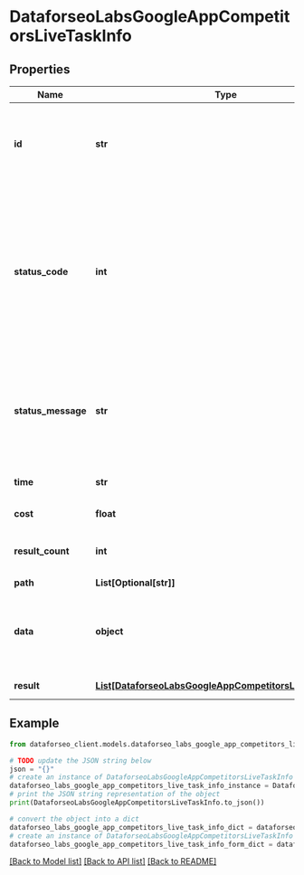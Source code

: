# DataforseoLabsGoogleAppCompetitorsLiveTaskInfo


## Properties

Name | Type | Description | Notes
------------ | ------------- | ------------- | -------------
**id** | **str** | task identifier unique task identifier in our system in the UUID format | [optional] 
**status_code** | **int** | status code of the task generated by DataForSEO, can be within the following range: 10000-60000 you can find the full list of the response codes here | [optional] 
**status_message** | **str** | informational message of the task you can find the full list of general informational messages here | [optional] 
**time** | **str** | execution time, seconds | [optional] 
**cost** | **float** | total tasks cost, USD | [optional] 
**result_count** | **int** | number of elements in the result array | [optional] 
**path** | **List[Optional[str]]** | URL path | [optional] 
**data** | **object** | contains the same parameters that you specified in the POST request | [optional] 
**result** | [**List[DataforseoLabsGoogleAppCompetitorsLiveResultInfo]**](DataforseoLabsGoogleAppCompetitorsLiveResultInfo.md) | array of results | [optional] 

## Example

```python
from dataforseo_client.models.dataforseo_labs_google_app_competitors_live_task_info import DataforseoLabsGoogleAppCompetitorsLiveTaskInfo

# TODO update the JSON string below
json = "{}"
# create an instance of DataforseoLabsGoogleAppCompetitorsLiveTaskInfo from a JSON string
dataforseo_labs_google_app_competitors_live_task_info_instance = DataforseoLabsGoogleAppCompetitorsLiveTaskInfo.from_json(json)
# print the JSON string representation of the object
print(DataforseoLabsGoogleAppCompetitorsLiveTaskInfo.to_json())

# convert the object into a dict
dataforseo_labs_google_app_competitors_live_task_info_dict = dataforseo_labs_google_app_competitors_live_task_info_instance.to_dict()
# create an instance of DataforseoLabsGoogleAppCompetitorsLiveTaskInfo from a dict
dataforseo_labs_google_app_competitors_live_task_info_form_dict = dataforseo_labs_google_app_competitors_live_task_info.from_dict(dataforseo_labs_google_app_competitors_live_task_info_dict)
```
[[Back to Model list]](../README.md#documentation-for-models) [[Back to API list]](../README.md#documentation-for-api-endpoints) [[Back to README]](../README.md)



